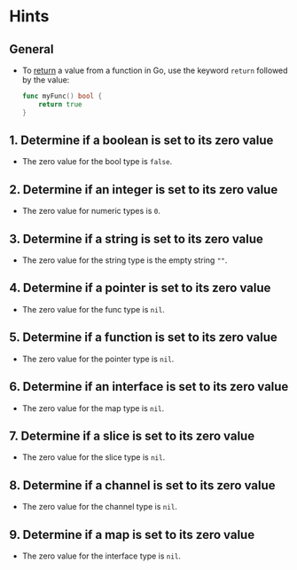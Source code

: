 # Hints

## General

- To [return][returns] a value from a function in Go, use the keyword `return` followed by the value:
    ```go
    func myFunc() bool {
        return true
    }
    ```

## 1. Determine if a boolean is set to its zero value

- The zero value for the bool type is `false`.

## 2. Determine if an integer is set to its zero value

- The zero value for numeric types is `0`.

## 3. Determine if a string is set to its zero value

- The zero value for the string type is the empty string `""`.

## 4. Determine if a pointer is set to its zero value

- The zero value for the func type is `nil`.

## 5. Determine if a function is set to its zero value

- The zero value for the pointer type is `nil`.

## 6. Determine if an interface is set to its zero value

- The zero value for the map type is `nil`.

## 7. Determine if a slice is set to its zero value

- The zero value for the slice type is `nil`.

## 8. Determine if a channel is set to its zero value

- The zero value for the channel type is `nil`.

## 9. Determine if a map is set to its zero value

- The zero value for the interface type is `nil`.

[returns]: https://golang.org/ref/spec#Return_statements
